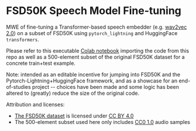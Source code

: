 # FSD50K Speech Model Fine-tuning

MWE of fine-tuning a Transformer-based speech embedder (e.g. [wav2vec 2.0](https://arxiv.org/abs/2006.11477)) on a subset of FSD50K using `pytorch_lightning` and HuggingFace `transformers`. 

Please refer to this executable [Colab notebook](https://colab.research.google.com/drive/1NddRCV1BtwgK6tvnylkLHY8d7t4OhAEw?usp=sharing) importing the code from this repo as well as a 500-element subset of the original FSD50K dataset for a concrete train+test example.

Note: intended as an editable incentive for jumping into FSD50K and the Pytorch-Lightning+HuggingFace framework, and as a showcase for an end-of-studies project -- choices have been made and some logic has been altered to (greatly) reduce the size of the original code.

Attribution and licenses:
- [The FSD50K dataset](https://zenodo.org/record/4060432) is licensed under [CC BY 4.0](https://creativecommons.org/licenses/by/4.0/)
- The 500-element subset used here only includes [CC0 1.0](http://creativecommons.org/publicdomain/zero/1.0/) audio samples
